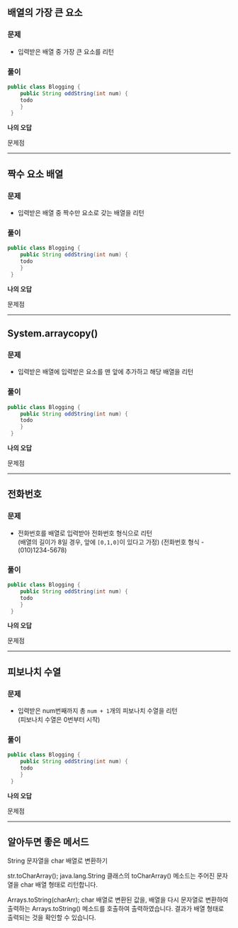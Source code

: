 ## 배열의 가장 큰 요소
### 문제  
- 입력받은 배열 중 가장 큰 요소를 리턴

### 풀이  
```java
public class Blogging {
	public String oddString(int num) {
    todo
    }
 }
```
**나의 오답**  

 
문제점

-----
## 짝수 요소 배열
### 문제  
- 입력받은 배열 중 짝수만 요소로 갖는 배열을 리턴

### 풀이  
```java
public class Blogging {
	public String oddString(int num) {
    todo
    }
 }
```
**나의 오답**  

 
문제점

-----
## System.arraycopy()
### 문제  
- 입력받은 배열에 입력받은 요소를 맨 앞에 추가하고 해당 배열을 리턴

### 풀이  
```java
public class Blogging {
	public String oddString(int num) {
    todo
    }
 }
```
**나의 오답**  

 
문제점

-----
## 전화번호
### 문제  
- 전화번호를 배열로 입력받아 전화번호 형식으로 리턴  
(배열의 길이가 8일 경우, 앞에 `[0,1,0]`이 있다고 가정)
(전화번호 형식 -  (010)1234-5678)

### 풀이  
```java
public class Blogging {
	public String oddString(int num) {
    todo
    }
 }
```
**나의 오답**  

 
문제점

-----
## 피보나치 수열
### 문제  
- 입력받은 num번째까지 총 `num + 1`개의 피보나치 수열을 리턴  
(피보나치 수열은 0번부터 시작)

### 풀이  
```java
public class Blogging {
	public String oddString(int num) {
    todo
    }
 }
```
**나의 오답**  

 
문제점

-----
## 알아두면 좋은 메서드

String 문자열을 char 배열로 변환하기

str.toCharArray();
java.lang.String 클래스의 toCharArray() 메소드는
주어진 문자열을 char 배열 형태로 리턴합니다.


Arrays.toString(charArr);
char 배열로 변환된 값을,
배열을 다시 문자열로 변환하여 출력하는 Arrays.toString() 메소드를 호출하여 출력하였습니다.
결과가 배열 형태로 출력되는 것을 확인할 수 있습니다.
